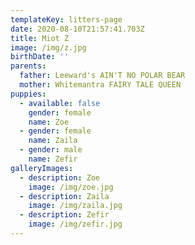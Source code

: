 ```yaml
---
templateKey: litters-page
date: 2020-08-10T21:57:41.703Z
title: Miot Z
image: /img/z.jpg
birthDate: ''
parents:
  father: Leeward's AIN'T NO POLAR BEAR
  mother: Whitemantra FAIRY TALE QUEEN
puppies:
  - available: false
    gender: female
    name: Zoe
  - gender: female
    name: Zaila
  - gender: male
    name: Zefir
galleryImages:
  - description: Zoe
    image: /img/zoe.jpg
  - description: Zaila
    image: /img/zaila.jpg
  - description: Zefir
    image: /img/zefir.jpg
---
```


